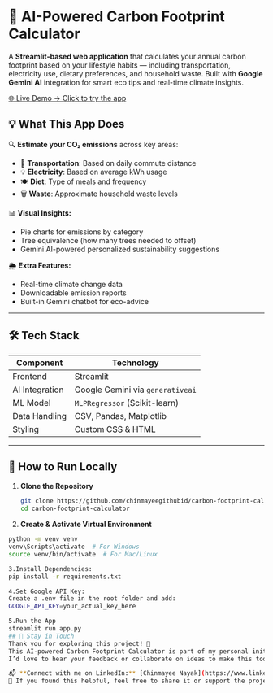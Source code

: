# 🌿 AI-Powered Carbon Footprint Calculator

A **Streamlit-based web application** that calculates your annual carbon footprint based on your lifestyle habits — including transportation, electricity use, dietary preferences, and household waste. Built with **Google Gemini AI** integration for smart eco tips and real-time climate insights.

[🌐 Live Demo → Click to try the app](https://carbon-app.streamlit.app)

## 💡 What This App Does

🔍 **Estimate your CO₂ emissions** across key areas:
- 🚗 **Transportation**: Based on daily commute distance  
- 💡 **Electricity**: Based on average kWh usage  
- 🍽️ **Diet**: Type of meals and frequency  
- 🗑️ **Waste**: Approximate household waste levels
  
📊 **Visual Insights:**
- Pie charts for emissions by category
- Tree equivalence (how many trees needed to offset)
- Gemini AI-powered personalized sustainability suggestions
  
🌦️ **Extra Features:**
- Real-time climate change data
- Downloadable emission reports
- Built-in Gemini chatbot for eco-advice
---
## 🛠️ Tech Stack

| Component      | Technology            |
|----------------|------------------------|
| Frontend       | Streamlit              |
| AI Integration | Google Gemini via `generativeai` |
| ML Model       | `MLPRegressor` (Scikit-learn) |
| Data Handling  | CSV, Pandas, Matplotlib |
| Styling        | Custom CSS & HTML      |
---
## 🚀 How to Run Locally

1. **Clone the Repository**
   ```bash
   git clone https://github.com/chinmayeegithubid/carbon-footprint-calculator.git
   cd carbon-footprint-calculator
2. **Create & Activate Virtual Environment**
```bash
python -m venv venv
venv\Scripts\activate  # For Windows
source venv/bin/activate  # For Mac/Linux

3.Install Dependencies: 
pip install -r requirements.txt

4.Set Google API Key: 
Create a .env file in the root folder and add:
GOOGLE_API_KEY=your_actual_key_here

5.Run the App
streamlit run app.py
## 🌟 Stay in Touch
Thank you for exploring this project! 🌱  
This AI-powered Carbon Footprint Calculator is part of my personal initiative to use technology for a greener future.  
I’d love to hear your feedback or collaborate on ideas to make this tool even better.

📬 **Connect with me on LinkedIn:** [Chinmayee Nayak](https://www.linkedin.com/in/chinmayee-n-134388187/)  
📢 If you found this helpful, feel free to share it or support the project!
